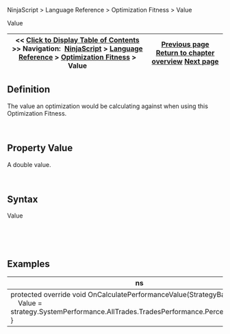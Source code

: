 ﻿


NinjaScript \> Language Reference \> Optimization Fitness \> Value






















Value







| \<\< [Click to Display Table of Contents](optimization_fitness_value.md) \>\> **Navigation:**     [NinjaScript](ninjascript.md) \> [Language Reference](language_reference_wip.md) \> [Optimization Fitness](optimization_fitness.md) \> Value | [Previous page](oncalculateperformancevalue.md) [Return to chapter overview](optimization_fitness.md) [Next page](optimizer.md) |
| --- | --- |











## Definition


The value an optimization would be calculating against when using this Optimization Fitness.


 


## Property Value


A double value.


 


## Syntax


Value


 


 


## Examples




| ns |
| --- |
| protected override void OnCalculatePerformanceValue(StrategyBase strategy) {      Value \= strategy.SystemPerformance.AllTrades.TradesPerformance.Percent.Drawdown; } |









